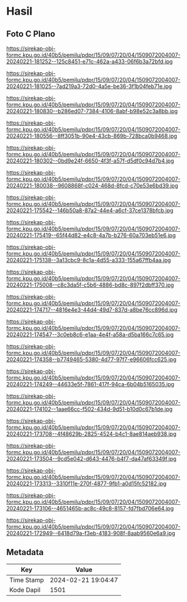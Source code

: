 # Hasil

## Foto C Plano

https://sirekap-obj-formc.kpu.go.id/40b5/pemilu/pdpr/15/09/07/20/04/1509072004007-20240221-181252--125c8451-e71c-462a-a433-06f6b3a72bfd.jpg

https://sirekap-obj-formc.kpu.go.id/40b5/pemilu/pdpr/15/09/07/20/04/1509072004007-20240221-181025--7ad219a3-72d0-4a5e-be36-3f1b04feb71e.jpg

https://sirekap-obj-formc.kpu.go.id/40b5/pemilu/pdpr/15/09/07/20/04/1509072004007-20240221-180830--b286ed07-7384-4106-8abf-b98e52c3a8bb.jpg

https://sirekap-obj-formc.kpu.go.id/40b5/pemilu/pdpr/15/09/07/20/04/1509072004007-20240221-180556--8ff3051b-90e4-43cb-869b-728bca0b9468.jpg

https://sirekap-obj-formc.kpu.go.id/40b5/pemilu/pdpr/15/09/07/20/04/1509072004007-20240221-180302--0bd9e24f-6650-4f3f-a57f-d5df0c94d7b4.jpg

https://sirekap-obj-formc.kpu.go.id/40b5/pemilu/pdpr/15/09/07/20/04/1509072004007-20240221-180038--9608868f-c024-468d-8fcd-c70e53e6bd39.jpg

https://sirekap-obj-formc.kpu.go.id/40b5/pemilu/pdpr/15/09/07/20/04/1509072004007-20240221-175542--146b50a8-87a2-44e4-a6cf-37ce1378bfcb.jpg

https://sirekap-obj-formc.kpu.go.id/40b5/pemilu/pdpr/15/09/07/20/04/1509072004007-20240221-175419--65f44d82-e4c8-4a7b-b276-60a703eb51e6.jpg

https://sirekap-obj-formc.kpu.go.id/40b5/pemilu/pdpr/15/09/07/20/04/1509072004007-20240221-175138--3a13cbc9-8c1a-4d55-a333-155a67ffb4aa.jpg

https://sirekap-obj-formc.kpu.go.id/40b5/pemilu/pdpr/15/09/07/20/04/1509072004007-20240221-175008--c8c3da5f-c5b6-4886-bd8c-897f2dbff370.jpg

https://sirekap-obj-formc.kpu.go.id/40b5/pemilu/pdpr/15/09/07/20/04/1509072004007-20240221-174717--4816e4e3-44d4-49d7-837d-a8be76cc896d.jpg

https://sirekap-obj-formc.kpu.go.id/40b5/pemilu/pdpr/15/09/07/20/04/1509072004007-20240221-174547--3c0eb8c6-e1aa-4e4f-a58a-d5ba166c7c65.jpg

https://sirekap-obj-formc.kpu.go.id/40b5/pemilu/pdpr/15/09/07/20/04/1509072004007-20240221-174358--b7749465-5380-4d77-97f7-e96606fcc625.jpg

https://sirekap-obj-formc.kpu.go.id/40b5/pemilu/pdpr/15/09/07/20/04/1509072004007-20240221-174249--44633e5f-7861-417f-94ca-6b04b5165035.jpg

https://sirekap-obj-formc.kpu.go.id/40b5/pemilu/pdpr/15/09/07/20/04/1509072004007-20240221-174102--1aae66cc-f502-434d-9d51-b10d0c67b1de.jpg

https://sirekap-obj-formc.kpu.go.id/40b5/pemilu/pdpr/15/09/07/20/04/1509072004007-20240221-173708--4f48629b-2825-4524-b4c1-8ae814aeb938.jpg

https://sirekap-obj-formc.kpu.go.id/40b5/pemilu/pdpr/15/09/07/20/04/1509072004007-20240221-173504--9cd5e042-d643-4476-b4f7-da47af63349f.jpg

https://sirekap-obj-formc.kpu.go.id/40b5/pemilu/pdpr/15/09/07/20/04/1509072004007-20240221-173313--3310f11e-270f-4877-9fb1-a0d15fc52182.jpg

https://sirekap-obj-formc.kpu.go.id/40b5/pemilu/pdpr/15/09/07/20/04/1509072004007-20240221-173106--4651465b-ac8c-49c8-8157-fd7fbd706e64.jpg

https://sirekap-obj-formc.kpu.go.id/40b5/pemilu/pdpr/15/09/07/20/04/1509072004007-20240221-172949--6418d79a-f3eb-4183-908f-8aab9560e6a9.jpg


## Metadata

| Key        | Value               |
| ---------- | ------------------- |
| Time Stamp | 2024-02-21 19:04:47 |
| Kode Dapil | 1501                |



